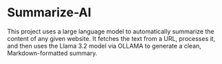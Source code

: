 # Summarize-AI
This project uses a large language model to automatically summarize the content of any given website. It fetches the text from a URL, processes it, and then uses the Llama 3.2 model via OLLAMA to generate a clean, Markdown-formatted summary.
